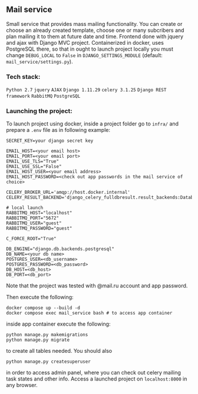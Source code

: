 ## Mail service

Small service that provides mass mailing functionality. You can create or choose an already created template, choose one or many subcribers and plan mailing it to them at future date and time. Frontend done with jquery and ajax with Django MVC project. Containerized in docker, uses PostgreSQL there, so that in ought to launch project locally you must change ```DEBUG_LOCAL``` to ```False``` in ```DJANGO_SETTINGS_MODULE``` (default: ```mail_service/settings.py```).
### Tech stack:
```Python 2.7```
 ```jquery```
 ```AJAX```
 ```Django 1.11.29```
 ```celery 3.1.25```
 ```Django REST framework```
 ```RabbitMQ```
 ```PostgreSQL```

### Launching the project:
To launch project using docker, inside a project folder go to ```infra/``` and prepare a ```.env``` file as in following example:
```
SECRET_KEY=your django secret key

EMAIL_HOST=<your email host>
EMAIL_PORT=<your email port>
EMAIL_USE_TLS="True"
EMAIL_USE_SSL="False"
EMAIL_HOST_USER=<your email address>
EMAIL_HOST_PASSWORD=<check out app passwords in the mail service of choice>

CELERY_BROKER_URL='amqp://host.docker.internal'
CELERY_RESULT_BACKEND='django_celery_fulldbresult.result_backends:DatabaseResultBackend'

# local launch
RABBITMQ_HOST="localhost"
RABBITMQ_PORT="5672"
RABBITMQ_USER="guest"
RABBITMQ_PASSWORD="guest"

C_FORCE_ROOT="True"

DB_ENGINE="django.db.backends.postgresql"
DB_NAME=<your db name>
POSTGRES_USER=<db_username>
POSTGRES_PASSWORD=<db_password>
DB_HOST=<db_host>
DB_PORT=<db_port>

```
Note that the project was tested with @mail.ru account and app password.

Then execute the following:
```
docker compose up --build -d
docker compose exec mail_service bash # to access app container
```
inside app container execute the following:
```
python manage.py makemigrations
python manage.py migrate
```
to create all tables needed. You should also
```
python manage.py createsuperuser
```
in order to access admin panel, where you can check out celery mailing task states and other info.
Access a launched project on ```localhost:8000``` in any browser.
